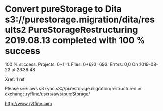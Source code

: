 # Convert pureStorage to Dita s3://purestorage.migration/dita/results2 PureStorageRestructuring 2019.08.13 completed with 100 % success

100 % success. Projects: 0+1=1.  Files: 0+693=693. Errors: 0,0  On 2019-08-23 at 23:36:48

Xref: 1 ref

Please see: aws s3 sync s3://purestorage.migration/restructured or exchange.ryffine/users/aws/pureStorage/

http://www.ryffine.com
